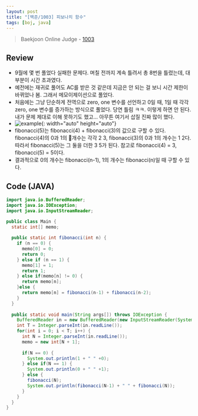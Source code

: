 ```yaml
---
layout: post
title: "[백준/1003] 피보나치 함수"
tags: [boj, java]
---
```

> Baekjoon Online Judge - [1003](https://www.acmicpc.net/problem/1003)

## Review
* 9월에 몇 번 풀었다 실패한 문제다. 며칠 전까지 계속 틀려서 총 8번을 틀렸는데, 대부분이 시간 초과였다.
* 예전에는 재귀로 풀어도 AC를 받은 것 같은데 지금은 안 되는 걸 보니 시간 제한이 바뀌었나 봄. 그래서 메모이제이션으로 풀었다.
* 처음에는 그냥 단순하게 전역으로 zero, one 변수를 선언하고 0일 때, 1일 때 각각 zero, one 변수를 증가하는 방식으로 풀었다. 당연 틀림 ㅋㅋ. 이렇게 하면 안 된다. 내가 문제 제대로 이해 못하기도 했고... 아무튼 여기서 삽질 진짜 많이 했다. 
* ![example]({{site.url}}/assets/images/bj-1003/fibo.png){: width="auto" height="auto"}
* fibonacci(5)는 fibonacci(4) + fibonacci(3)의 값으로 구할 수 있다. fibonacci(4)의 0과 1의 개수는 각각 2 3, fibonacci(3)의 0과 1의 개수는 1 2다. 따라서 fibonacci(5)는 그 둘을 더한 3 5가 된다. 참고로 fibonacci(4) = 3, fibonacci(5) = 5이다.
* 결과적으로 0의 개수는 fibonacci(n-1), 1의 개수는 fibonacci(n)일 때 구할 수 있다.

## Code (JAVA)
```java
import java.io.BufferedReader;
import java.io.IOException;
import java.io.InputStreamReader;

public class Main {
  static int[] memo;
  
  public static int fibonacci(int n) {
    if (n == 0) {
      memo[0] = 0;
      return 0;
    } else if (n == 1) {
      memo[1] = 1;
      return 1;
    } else if(memo[n] != 0) {
      return memo[n];
    }else {
      return memo[n] = fibonacci(n-1) + fibonacci(n-2);
    }
  }
  
  public static void main(String args[]) throws IOException {
    BufferedReader in = new BufferedReader(new InputStreamReader(System.in));
    int T = Integer.parseInt(in.readLine());
    for(int i = 0; i < T; i++) {
      int N = Integer.parseInt(in.readLine());
      memo = new int[N + 1];   
      
      if(N == 0) {
        System.out.println(1 + " " +0);
      } else if(N == 1) {
        System.out.println(0 + " " +1);
      } else {
        fibonacci(N);
        System.out.println(fibonacci(N-1) + " " + fibonacci(N));
      }
    }
  }
}
```